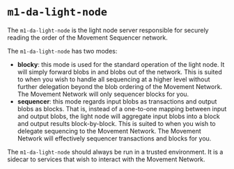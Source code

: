 # `m1-da-light-node`
The `m1-da-light-node` is the light node server responsible for securely reading the order of the Movement Sequencer network. 

The `m1-da-light-node` has two modes:
- **blocky**: this mode is used for the standard operation of the light node. It will simply forward blobs in and blobs out of the network. This is suited to when you wish to handle all sequencing at a higher level without further delegation beyond the blob ordering of the Movement Network. The Movement Network will only sequencer blocks for you.
- **sequencer**: this mode regards input blobs as transactions and output blobs as blocks. That is, instead of a one-to-one mapping between input and output blobs, the light node will aggregate input blobs into a block and output results block-by-block. This is suited to when you wish to delegate sequencing to the Movement Network. The Movement Network will effectively sequencer transactions and blocks for you.

The `m1-da-light-node` should always be run in a trusted environment. It is a sidecar to services that wish to interact with the Movement Network.